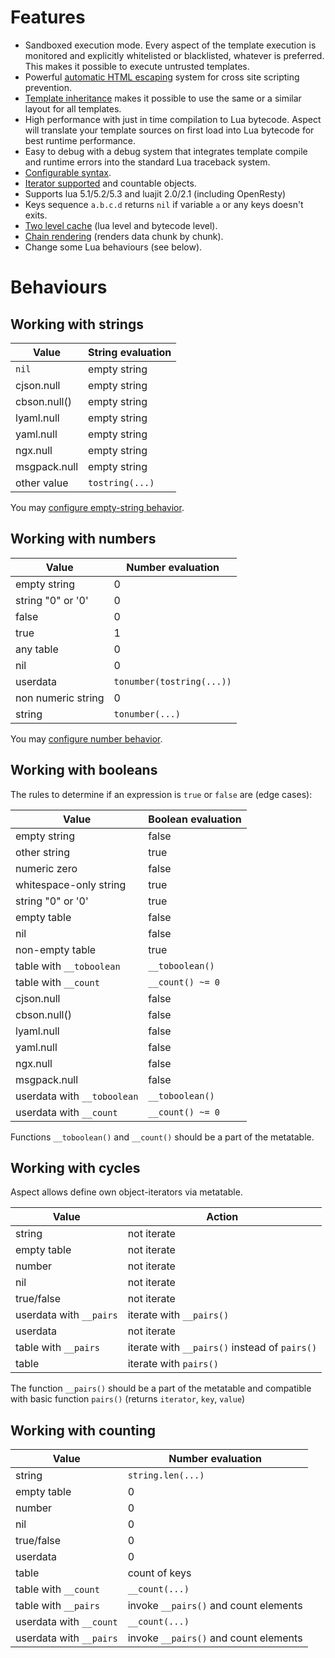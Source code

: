 Features
========

* Sandboxed execution mode. Every aspect of the template execution is monitored and explicitly whitelisted or blacklisted, 
  whatever is preferred. This makes it possible to execute untrusted templates.
* Powerful [automatic HTML escaping](./syntax.md#escape-control) system for cross site scripting prevention.
* [Template inheritance](./syntax.md#template-inheritance) makes it possible to use the same or a similar layout for all templates.
* High performance with just in time compilation to Lua bytecode. 
  Aspect will translate your template sources on first load into Lua bytecode for best runtime performance.
* Easy to debug with a debug system that integrates template compile and runtime errors into the standard Lua traceback system.
* [Configurable syntax](./api.md#extending).
* [Iterator supported](./api.md#iterator) and countable objects.
* Supports lua 5.1/5.2/5.3 and luajit 2.0/2.1 (including OpenResty)
* Keys sequence `a.b.c.d` returns `nil` if variable `a` or any keys doesn't exits.
* [Two level cache](./api.md#cache) (lua level and bytecode level).
* [Chain rendering](./api.md#rendering-templates) (renders data chunk by chunk).
* Change some Lua behaviours (see below).

Behaviours
==========

## Working with strings

| Value         | String evaluation  |
|---------------|--------------------|
| `nil`         | empty string       |
| cjson.null    | empty string       |
| cbson.null()  | empty string       |
| lyaml.null    | empty string       |
| yaml.null     | empty string       |
| ngx.null      | empty string       |
| msgpack.null  | empty string       |
| other value   | `tostring(...)`    |

You may [configure empty-string behavior](./api.md#empty-string-behaviour).

## Working with numbers

| Value                    | Number evaluation         |
|--------------------------|---------------------------|
| empty string             | 0                         |
| string "0" or '0'        | 0                         |
| false                    | 0                         |
| true                     | 1                         |
| any table                | 0                         |
| nil                      | 0                         |
| userdata                 | `tonumber(tostring(...))` |
| non numeric string       | 0                         |
| string                   | `tonumber(...)`           |

You may [configure number behavior](./api.md#number-behaviour).

## Working with booleans

The rules to determine if an expression is `true` or `false` are (edge cases):

| Value                       | Boolean evaluation |
|-----------------------------|--------------------|
| empty string                | false              |
| other string                | true               |
| numeric zero                | false              |
| whitespace-only string      | true               |
| string "0" or '0'           | true               |
| empty table                 | false              |
| nil                         | false              |
| non-empty table             | true               |
| table with `__toboolean`    | `__toboolean()`    |
| table with `__count`        | `__count() ~= 0`   |
| cjson.null                  | false              |
| cbson.null()                | false              |
| lyaml.null                  | false              |
| yaml.null                   | false              |
| ngx.null                    | false              |
| msgpack.null                | false              |
| userdata with `__toboolean` | `__toboolean()`    |
| userdata with `__count`     | `__count() ~= 0`   |

Functions `__toboolean()` and `__count()` should be a part of the metatable. 

## Working with cycles

Aspect allows define own object-iterators via metatable.

| Value                    | Action               |
|--------------------------|----------------------|
| string                   | not iterate          |
| empty table              | not iterate          |
| number                   | not iterate          |
| nil                      | not iterate          |
| true/false               | not iterate          |
| userdata with `__pairs`  | iterate with `__pairs()` |
| userdata                 | not iterate          |
| table with `__pairs`     | iterate with `__pairs()` instead of `pairs()` |
| table                    | iterate with `pairs()` |

The function `__pairs()` should be a part of the metatable 
and compatible with basic function `pairs()` (returns `iterator`, `key`, `value`) 

## Working with counting

| Value                    | Number evaluation    |
|--------------------------|----------------------|
| string                   | `string.len(...)`    |
| empty table              | 0                    |
| number                   | 0                    |
| nil                      | 0                    |
| true/false               | 0                    |
| userdata                 | 0                    |
| table                    | count of keys        |
| table with `__count`     | `__count(...)`       |
| table with `__pairs`     | invoke `__pairs()` and count elements |
| userdata with `__count`  | `__count(...)`       |
| userdata with `__pairs`  | invoke `__pairs()` and count elements |